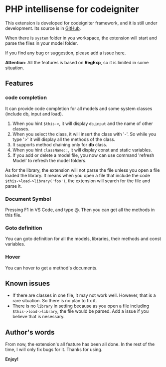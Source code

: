 # PHP intellisense for codeigniter

This extension is developed for codeigniter framework, and it is still under development. Its source is in [GitHub](https://github.com/smallp/vscode-ci).

When there is `system` folder in you workspace, the extension will start and parse the files in your model folder.

If you find any bug or suggestion, please add a issue [here](https://github.com/smallp/vscode-ci/issues).

**Attention**: All the features is based on **RegExp**, so it is limited in some situation.

## Features

### code completion

It can provide code completion for all models and some system classes (include db, input and load).

1. When you hint `$this->`, it will display `db`,`input` and the name of other classes.
2. When you select the class, it will insert the class with '-'. So while you type '>' it will display all the methods of the class.
3. It supports method chaining only for **db** class.
4. When you hint `className::`, it will display const and static variables.
5. If you add or delete a model file, you now can use command 'refresh Model' to refresh the model folders.

As for the library, the extension will not parse the file unless you open a file loaded the library. It means when you open a file that include the code `$this->load->library('foo')`, the extension will search for the file and parse it.

### Document Symbol

Pressing F1 in VS Code, and type @. Then you can get all the methods in this file.

### Goto definition

You can goto definition for all the models, libraries, their methods and const variables.

### Hover

You can hover to get a method's documents.

## Known issues
* If there are classes in one file, it may not work well. However, that is a rare situation. So there is no plan to fix it.
* There is no `library` in setting because as you open a file including `$this->load->library`, the file would be parsed. Add a issue if you believe that is nesessary.

## Author's words
From now, the extension's all feature has been all done. In the rest of the time, I will only fix bugs for it. Thanks for using.

**Enjoy!**
